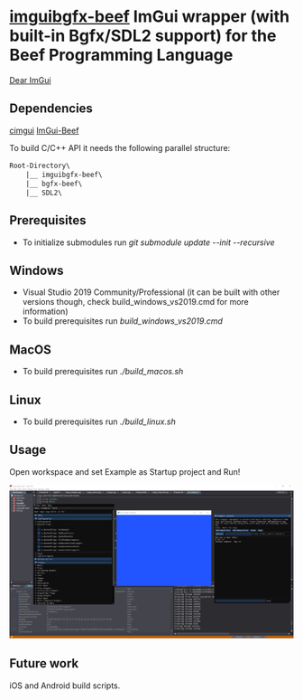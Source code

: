 # [imguibgfx-beef](https://github.com/jazzbre/imguibgfx-beef) ImGui wrapper (with built-in Bgfx/SDL2 support) for the Beef Programming Language

[Dear ImGui](https://github.com/ocornut/imgui)

## Dependencies
[cimgui](https://github.com/cimgui/cimgui)
[ImGui-Beef](https://github.com/qzole/imgui-beef)

To build C/C++ API it needs the following parallel structure:
```
Root-Directory\
    |__ imguibgfx-beef\
    |__ bgfx-beef\
    |__ SDL2\
```

## Prerequisites
- To initialize submodules run *git submodule update --init --recursive*

## Windows
- Visual Studio 2019 Community/Professional (it can be built with other versions though, check build_windows_vs2019.cmd for more information)
- To build prerequisites run *build_windows_vs2019.cmd*

## MacOS
- To build prerequisites run *./build_macos.sh*

## Linux
- To build prerequisites run *./build_linux.sh*


## Usage

Open workspace and set Example as Startup project and Run!

![](screenshot.png)

## Future work
iOS and Android build scripts.
